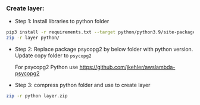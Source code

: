 ### Create layer:

- Step 1: Install libraries to python folder
```bash
pip3 install -r requirements.txt --target python/python3.9/site-packages/
zip -r layer python/
```

- Step 2: Replace package psycopg2 by below folder with python version. Update copy folder to `psycopg2`

  For psycopg2 Python use https://github.com/jkehler/awslambda-psycopg2 

- Step 3: compress python folder and use to create layer
```bash
zip -r python layer.zip
```